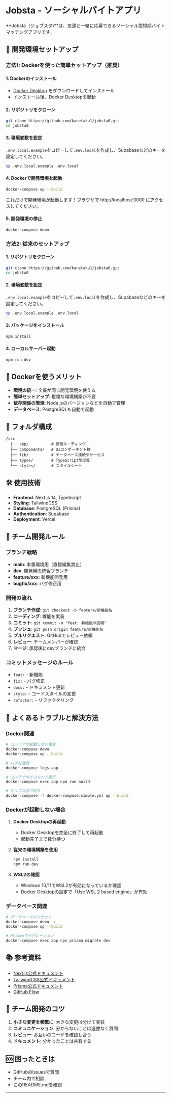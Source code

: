 # Jobsta - ソーシャルバイトアプリ

**Jobsta（ジョブスタ)**は、友達と一緒に応募できるソーシャル型短期バイトマッチングアプリです。

## 🚀 開発環境セットアップ

### 方法1: Dockerを使った簡単セットアップ（推奨）

#### 1. Dockerのインストール
- [Docker Desktop](https://www.docker.com/products/docker-desktop/) をダウンロードしてインストール
- インストール後、Docker Desktopを起動

#### 2. リポジトリをクローン
```bash
git clone https://github.com/kanetaku1/jobsta0.git
cd jobsta0
```

#### 3. 環境変数を設定
`.env.local.example`をコピーして`.env.local`を作成し、Supabaseなどのキーを設定してください。

```bash
cp .env.local.example .env.local
```

#### 4. Dockerで開発環境を起動
```bash
docker-compose up --build
```

これだけで開発環境が起動します！ブラウザで http://localhost:3000 にアクセスしてください。

#### 5. 開発環境の停止
```bash
docker-compose down
```

### 方法2: 従来のセットアップ

#### 1. リポジトリをクローン
```bash
git clone https://github.com/kanetaku1/jobsta0.git
cd jobsta0
```

#### 2. 環境変数を設定
`.env.local.example`をコピーして`.env.local`を作成し、Supabaseなどのキーを設定してください。

```bash
cp .env.local.example .env.local
```

#### 3. パッケージをインストール
```bash
npm install
```

#### 4. ローカルサーバー起動
```bash
npm run dev
```

## 🐳 Dockerを使うメリット

- **環境の統一**: 全員が同じ開発環境を使える
- **簡単セットアップ**: 複雑な環境構築が不要
- **依存関係の管理**: Node.jsのバージョンなどを自動で管理
- **データベース**: PostgreSQLも自動で起動

## 📁 フォルダ構成
```
/src
  ├── app/          # 画面ルーティング
  ├── components/   # UIコンポーネント群
  ├── lib/          # データベース接続やサービス
  ├── types/        # TypeScript型定義
  └── styles/       # スタイルシート
```

## 🛠 使用技術
- **Frontend**: Next.js 14, TypeScript
- **Styling**: TailwindCSS
- **Database**: PostgreSQL (Prisma)
- **Authentication**: Supabase
- **Deployment**: Vercel

## 👥 チーム開発ルール

### ブランチ戦略
- **main**: 本番環境用（直接編集禁止）
- **dev**: 開発用の統合ブランチ
- **feature/xxx**: 新機能開発用
- **bugfix/xxx**: バグ修正用

### 開発の流れ
1. **ブランチ作成**: `git checkout -b feature/新機能名`
2. **コーディング**: 機能を実装
3. **コミット**: `git commit -m "feat: 新機能の説明"`
4. **プッシュ**: `git push origin feature/新機能名`
5. **プルリクエスト**: GitHubでレビュー依頼
6. **レビュー**: チームメンバーが確認
7. **マージ**: 承認後にdevブランチに統合

### コミットメッセージのルール
- `feat:` - 新機能
- `fix:` - バグ修正
- `docs:` - ドキュメント更新
- `style:` - コードスタイルの変更
- `refactor:` - リファクタリング

## 🔧 よくあるトラブルと解決方法

### Docker関連
```bash
# コンテナが起動しない場合
docker-compose down
docker-compose up --build

# ログを確認
docker-compose logs app

# コンテナ内でコマンド実行
docker-compose exec app npm run build

# シンプル版で試す
docker-compose -f docker-compose.simple.yml up --build
```

### Dockerが起動しない場合
1. **Docker Desktopの再起動**
   - Docker Desktopを完全に終了して再起動
   - 起動完了まで数分待つ

2. **従来の環境構築を使用**
   ```bash
   npm install
   npm run dev
   ```

3. **WSL2の確認**
   - Windows 10/11でWSL2が有効になっているか確認
   - Docker Desktopの設定で「Use WSL 2 based engine」が有効

### データベース関連
```bash
# データベースのリセット
docker-compose down -v
docker-compose up --build

# Prismaマイグレーション
docker-compose exec app npx prisma migrate dev
```

## 📚 参考資料

- [Next.js公式ドキュメント](https://nextjs.org/docs)
- [TailwindCSS公式ドキュメント](https://tailwindcss.com/docs)
- [Prisma公式ドキュメント](https://www.prisma.io/docs)
- [GitHub Flow](https://guides.github.com/introduction/flow/)

## 🤝 チーム開発のコツ

1. **小さな変更を頻繁に**: 大きな変更は分けて実装
2. **コミュニケーション**: 分からないことは遠慮なく質問
3. **レビュー**: お互いのコードを確認し合う
4. **ドキュメント**: 分かったことは共有する

## 🆘 困ったときは

- GitHubのIssuesで質問
- チーム内で相談
- このREADME.mdを確認

---
